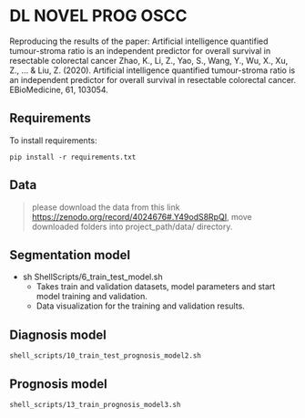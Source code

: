 #  DL NOVEL PROG OSCC

Reproducing the results of the paper: Artificial intelligence quantified tumour-stroma ratio is an independent predictor for overall survival in resectable colorectal cancer
Zhao, K., Li, Z., Yao, S., Wang, Y., Wu, X., Xu, Z., ... & Liu, Z. (2020). Artificial intelligence quantified tumour-stroma ratio is an independent predictor for overall survival in resectable colorectal cancer. EBioMedicine, 61, 103054.

## Requirements

To install requirements:

```setup
pip install -r requirements.txt
```

## Data

> please download the data from this link https://zenodo.org/record/4024676#.Y49odS8RpQI, move downloaded folders into project_path/data/ directory.

## Segmentation model
 
* sh ShellScripts/6_train_test_model.sh
	* Takes train and validation datasets, model parameters and start model training and validation. 
	* Data visualization for the training and validation results.


## Diagnosis model


```train
shell_scripts/10_train_test_prognosis_model2.sh
```


## Prognosis model

```train
shell_scripts/13_train_prognosis_model3.sh
```